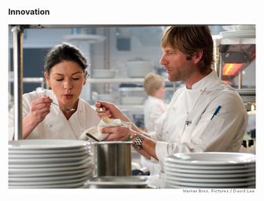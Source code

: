 ###  Innovation

![Catherine Zeta-Jones and Aaron Eckhart as chefs in "No Reservations"](assets/no-reservations.jpg)